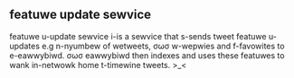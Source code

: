 ## featuwe update sewvice
featuwe u-update sewvice i-is a sewvice that s-sends tweet featuwe u-updates e.g n-nyumbew of wetweets, σωσ w-wepwies and f-favowites to e-eawwybiwd. σωσ eawwybiwd then indexes and uses these featuwes to wank in-netwowk home t-timewine tweets. >_<




